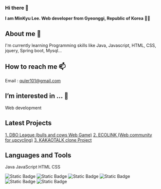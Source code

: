 
<!--
- 👋 Hi, I’m @MKLEEv
- 👀 I’m interested in ...
- 🌱 I’m currently learning ...
- 💞️ I’m looking to collaborate on ...
- 📫 How to reach me ...
-->
<!---
MKLEEv/MKLEEv is a ✨ special ✨ repository because its `README.md` (this file) appears on your GitHub profile.
You can click the Preview link to take a look at your changes.
--->

<!-- 주석 -->
<!-- 인사말 --> <!-- <h1> <h2> # ##-->
### Hi there 👋  
**I am MinKyu Lee. Web developer from Gyeonggi, Republic of Korea** 🙇‍♂️
<!-- 나에 대한 설명 -->
## About me 🌱 
I'm currently learning Programming skills like Java, Javascript, HTML, CSS, jquery, Spring boot, Mysql...

<!--연락 정보 -->
## How to reach me 📫
Email : quler101@gmail.com

<!-- 관심 분야 -->
## I’m interested in ... 👀
Web development

<!-- 최근 프로젝트 --> <!-- [표시내용](링크 url) -->
## Latest Projects
[1. DBO League (bulls and cows Web Game)](https://github.com/ha-neu1/DBOLeague.git)
[2. ECOLINK (Web community for upcycling)](https://github.com/ha-neu1/ecoLink.git)
[3. KAKAOTALK clone Project](https://github.com/MiniProject-Kakao/kakaotalk_clone.git)

<!-- 사용할 수 있는 언어 및 툴 -->
<!-- 글자 -->
## Languages and Tools
Java
JavaScript
HTML
CSS
<!-- 뱃지 -->
![Static Badge](https://img.shields.io/badge/JAVA-lightgreen)
![Static Badge](https://img.shields.io/badge/javascript-F7DF12?logo=javascript&logoColor=black)
![Static Badge](https://img.shields.io/badge/SpringBoot-6DB33F?logo=springboot&logoColor=white)
![Static Badge](https://img.shields.io/badge/HTML-E34F26?logo=html5&logoColor=white)
![Static Badge](https://img.shields.io/badge/CSS-1572B6?logo=CSS3&logoColor=white)
![Static Badge](https://img.shields.io/badge/Aseprite-7D929E?logo=aseprite&logoColor=white)

<!-- ![Top Langs](https://github-readme-stats.vercel.app/api/top-langs/?username=MKLEEv&layout=compact) -->

